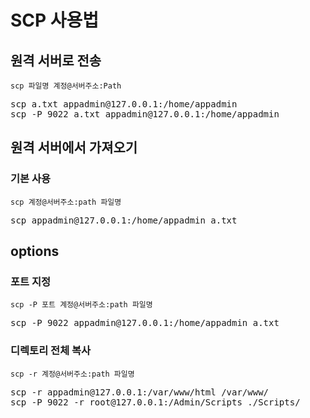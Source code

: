 # SCP 사용법 #

## 원격 서버로 전송 ##

`scp 파일명 계정@서버주소:Path`

<pre>
scp a.txt appadmin@127.0.0.1:/home/appadmin
scp -P 9022 a.txt appadmin@127.0.0.1:/home/appadmin
</pre>



## 원격 서버에서 가져오기 ##

### 기본 사용 ##
`scp 계정@서버주소:path 파일명`
<pre>
scp appadmin@127.0.0.1:/home/appadmin a.txt
</pre>

## options ##

### 포트 지정 ###
`scp -P 포트 계정@서버주소:path 파일명`

<pre>
scp -P 9022 appadmin@127.0.0.1:/home/appadmin a.txt
</pre>

### 디렉토리 전체 복사 ###
`scp -r 계정@서버주소:path 파일명`

<pre>
scp -r appadmin@127.0.0.1:/var/www/html /var/www/
scp -P 9022 -r root@127.0.0.1:/Admin/Scripts ./Scripts/
</pre>


